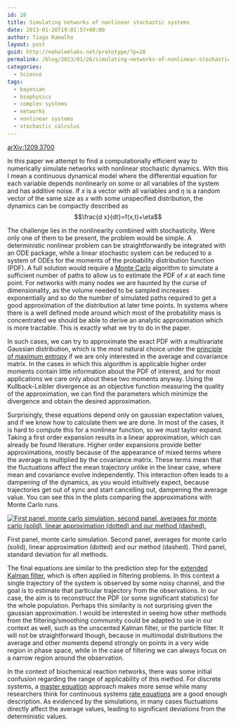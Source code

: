```yaml
---
id: 28
title: Simulating networks of nonlinear stochastic systems
date: 2013-01-26T19:01:57+00:00
author: Tiago Ramalho
layout: post
guid: http://nehalemlabs.net/prototype/?p=28
permalink: /blog/2013/01/26/simulating-networks-of-nonlinear-stochastic-systems/
categories:
  - Science
tags:
  - bayesian
  - biophysics
  - complex systems
  - networks
  - nonlinear systems
  - stochastic calculus
---
```

<a href="http://arxiv.org/abs/1209.3700" target="_blank">arXiv:1209.3700</a>

In this paper we attempt to find a computationally efficient way to numerically simulate networks with nonlinear stochastic dynamics.
With this I mean a continuous dynamical model where the differential equation for each variable depends nonlinearly on some or all variables of the system and has additive noise.
If <span>$x$</span> is a vector with all variables and <span>$\eta$</span> is a random vector of the same size as <span>$x$</span> with some unspecified distribution, the dynamics can be compactly described as $$\frac{d x}{dt}=f(x,t)+\eta$$

The challenge lies in the nonlinearity combined with stochasticity.
Were only one of them to be present, the problem would be simple.
A deterministic nonlinear problem can be straightforwardly be integrated with an ODE package, while a linear stochastic system can be reduced to a system of ODEs for the moments of the probability distribution function (PDF).
A full solution would require a <a href="http://en.wikipedia.org/wiki/Monte_Carlo_method" target="_blank">Monte Carlo</a> algorithm to simulate a sufficient number of paths to allow us to estimate the PDF of <span>$x$</span> at each time point.
For networks with many nodes we are haunted by the curse of dimensionality, as the volume needed to be sampled increases exponentially and so do the number of simulated paths required to get a good approximation of the distribution at later time points.
In systems where there is a well defined mode around which most of the probability mass is concentrated we should be able to derive an analytic approximation which is more tractable.
This is exactly what we try to do in the paper.<!--more-->

In such cases, we can try to approximate the exact PDF with a multivariate Gaussian distribution, which is the most natural choice under the <a href="http://en.wikipedia.org/wiki/Principle_of_maximum_entropy" target="_blank">principle of maximum entropy</a> if we are only interested in the average and covariance matrix.
In the cases in which this algorithm is applicable higher order moments contain little information about the PDF of interest, and for most applications we care only about these two moments anyway.
Using the Kullback-Leibler divergence as an objective function measuring the quality of the approximation, we can find the parameters which minimize the divergence and obtain the desired approximation.

Surprisingly, these equations depend only on gaussian expectation values, and if we know how to calculate them we are done.
In most of the cases, it is hard to compute this for a nonlinear function, so we must taylor expand.
Taking a first order expansion results in a linear approximation, which can already be found literature.
Higher order expansions provide better approximations, mostly because of the appearance of mixed terms where the average is multiplied by the covariance matrix.
These terms mean that the fluctuations affect the mean trajectory unlike in the linear case, where mean and covariance evolve independently.
This interaction often leads to a dampening of the dynamics, as you would intuitively expect, because trajectories get out of sync and start cancelling out, dampening the average value.
You can see this in the plots comparing the approximations with Monte Carlo runs.

[<img class="size-large wp-image-38" alt="First panel, monte carlo simulation, second panel, averages for monte carlo (solid), linear approximation (dotted) and our method (dashed)." src="/images/2013/01/fig3-559x1024.png" width="559" height="1024" srcset="/images/2013/01/fig3-559x1024.png 559w, /images/2013/01/fig3-163x300.png 163w, /images/2013/01/fig3-624x1142.png 624w, /images/2013/01/fig3.png 1139w" sizes="(max-width: 559px) 85vw, 559px" />](/images/2013/01/fig3.png)

First panel, monte carlo simulation.
Second panel, averages for monte carlo (solid), linear approximation (dotted) and our method (dashed).
Third panel, standard deviation for all methods.

The final equations are similar to the prediction step for the <a href="http://en.wikipedia.org/wiki/Extended_Kalman_filter" target="_blank">extended Kalman filter</a>, which is often applied in filtering problems.
In this context a single trajectory of the system is observed by some noisy channel, and the goal is to estimate that particular trajectory from the observations.
In our case, the aim is to reconstruct the PDF (or some significant statistics) for the whole population.
Perhaps this similarity is not surprising given the gaussian approximation.
I would be interested in seeing how other methods from the filtering/smoothing community could be adapted to use in our context as well, such as the unscented Kalman filter, or the particle filter.
It will not be straightforward though, because in multimodal distributions the average and other moments depend strongly on points in a very wide region in phase space, while in the case of filtering we can always focus on a narrow region around the observation.

In the context of biochemical reaction networks, there was some initial confusion regarding the range of applicability of this method.
For discrete systems, a <a href="http://en.wikipedia.org/wiki/Master_equation" target="_blank">master equation</a> approach makes more sense while many researchers think for continuous systems <a href="http://en.wikipedia.org/wiki/Rate_equation" target="_blank">rate equations</a> are a good enough description.
As evidenced by the simulations, in many cases fluctuations directly affect the average values, leading to significant deviations from the deterministic values.
